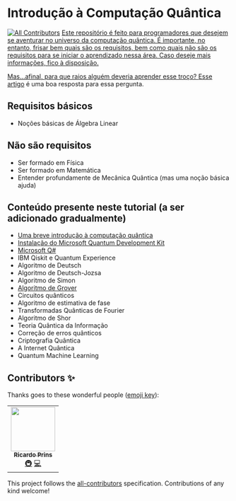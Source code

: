 # Introdução à Computação Quântica
<!-- ALL-CONTRIBUTORS-BADGE:START - Do not remove or modify this section -->
[![All Contributors](https://img.shields.io/badge/all_contributors-1-orange.svg?style=for-the-badge)](#contributors-) <a href="https://www.twitter.com/thericardoprins"> 
Este repositório é feito para programadores que desejem se aventurar no universo da computação quântica. É importante, no entanto, frisar bem quais são os requisitos, bem como quais não são os requisitos para se iniciar o aprendizado nessa área. Caso deseje mais informações, fico à disposição.

Mas...afinal, para que raios alguém deveria aprender esse troço? [Esse artigo](https://news.microsoft.com/pt-br/o-futuro-e-quantico-microsoft-libera-preview-gratuito-kit-de-desenvolvimento-quantico/) é uma boa resposta para essa pergunta.

## Requisitos básicos
* Noções básicas de Álgebra Linear

## Não são requisitos
* Ser formado em Física
* Ser formado em Matemática 
* Entender profundamente de Mecânica Quântica (mas uma noção básica ajuda)

## Conteúdo presente neste tutorial (a ser adicionado gradualmente)

* [Uma breve introdução à computação quântica](tutoriais/intro.md)
* [Instalação do Microsoft Quantum Development Kit](tutoriais/instalandoq.md)
* [Microsoft Q#](tutoriais/microsoftq.md)
* IBM Qiskit e Quantum Experience
* Algoritmo de Deutsch
* Algoritmo de Deutsch-Jozsa
* Algoritmo de Simon
* [Algoritmo de Grover](tutoriais/grover.md)
* Circuitos quânticos
* Algoritmo de estimativa de fase
* Transformadas Quânticas de Fourier
* Algoritmo de Shor
* Teoria Quântica da Informação
* Correção de erros quânticos
* Criptografia Quântica
* A Internet Quântica
* Quantum Machine Learning

## Contributors ✨

Thanks goes to these wonderful people ([emoji key](https://allcontributors.org/docs/en/emoji-key)):

<!-- ALL-CONTRIBUTORS-LIST:START - Do not remove or modify this section -->
<!-- prettier-ignore-start -->
<!-- markdownlint-disable -->
<table>
  <tr>
    <td align="center"><a href="https://www.iamprins.com"><img src="https://avatars2.githubusercontent.com/u/54654484?v=4" width="100px;" alt=""/><br /><sub><b>Ricardo Prins</b></sub></a><br /><a href="#infra-ricardoprins" title="Infrastructure (Hosting, Build-Tools, etc)">🚇</a> <a href="https://github.com/ricardoprins/compquantica/commits?author=ricardoprins" title="Code">💻</a></td>
  </tr>
</table>

<!-- markdownlint-enable -->
<!-- prettier-ignore-end -->
<!-- ALL-CONTRIBUTORS-LIST:END -->

This project follows the [all-contributors](https://github.com/all-contributors/all-contributors) specification. Contributions of any kind welcome!
